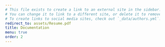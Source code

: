 ```yaml
---
# This file exists to create a link to an external site in the sidebar.
# You can change it to link to a different site, or delete it to remove the link.
# To create links to social media sites, check out `_data/authors.yml`!
redirect_to: assets/Resume.pdf
title: Documentation
menu: true
order: 2
---
```

